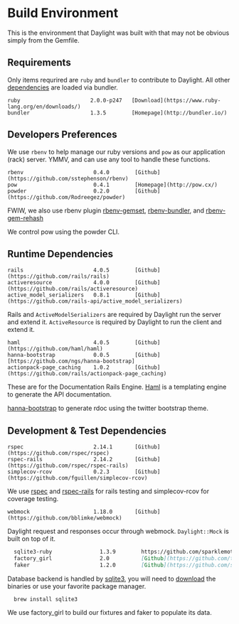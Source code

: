 # Build Environment

This is the environment that Daylight was built with that may not be obvious
simply from the Gemfile.

## Requirements

Only items requrired are `ruby` and `bundler` to contribute to Daylight.
All other [dependencies](#dependencies) are loaded via bundler.

    ruby                      2.0.0-p247   [Download](https://www.ruby-lang.org/en/downloads/)
    bundler                   1.3.5        [Homepage](http://bundler.io/)

## Developers Preferences

We use `rbenv` to help manage our ruby versions and `pow` as our application
(rack) server.  YMMV, and can use any tool to handle these functions.

    rbenv                      0.4.0        [Github](https://github.com/sstephenson/rbenv)
    pow                        0.4.1        [Homepage](http://pow.cx/)
    powder                     0.2.0        [Github](https://github.com/Rodreegez/powder)

FWIW, we also use rbenv plugin
[rbenv-gemset](https://github.com/jf/rbenv-gemset),
[rbenv-bundler](https://github.com/carsomyr/rbenv-bundler), and
[rbenv-gem-rehash](https://github.com/sstephenson/rbenv-gem-rehash)

We control pow using the powder CLI.

## Runtime Dependencies

    rails                      4.0.5        [Github](https://github.com/rails/rails)
    activeresource             4.0.0        [Github](https://github.com/rails/activeresource)
    active_model_serializers   0.8.1        [Github](https://github.com/rails-api/active_model_serializers)

Rails and `ActiveModelSerializers` are required by Daylight run the server and extend it.
`ActiveResource` is required by Daylight to run the client and extend it.

    haml                       4.0.5        [Github](https://github.com/haml/haml)
    hanna-bootstrap            0.0.5        [Github][https://github.com/ngs/hanna-bootstrap]
    actionpack-page_caching    1.0.2        [Github](https://github.com/rails/actionpack-page_caching)

These are for the Documentation Rails Engine.  [Haml](haml.info) is a
templating engine to generate the API documentation.

[hanna-bootstrap](https://github.com/ngs/hanna-bootstrap) to generate
rdoc using the twitter bootstrap theme.

## Development & Test Dependencies

    rspec                      2.14.1       [Github](https://github.com/rspec/rspec)
    rspec-rails                2.14.2       [Github](https://github.com/rspec/rspec-rails)
    simplecov-rcov             0.2.3        [Github](https://github.com/fguillen/simplecov-rcov)

We use [rspec](https://www.relishapp.com/rspec/) and
[rspec-rails](https://www.relishapp.com/rspec/rspec-rails/docs)
for rails testing and simplecov-rcov for coverage testing.

    webmock                    1.18.0       [Github](https://github.com/bblimke/webmock)

Daylight request and responses occur through webmock.
`Daylight::Mock` is built on top of it.

  ````markdown
    sqlite3-ruby               1.3.9        https://github.com/sparklemotion/sqlite3-ruby
    factory_girl               2.0          [Github](https://github.com/thoughtbot/factory_girl)
    faker                      1.2.0        [Github](https://github.com/stympy/faker)
  ````

Database backend is handled by [sqlite3](https://www.sqlite.org/),
you will need to [download](https://www.sqlite.org/download.html)
the binaries or use your favorite package manager.

  ````
    brew install sqlite3
  ````

We use factory_girl to build our fixtures and faker to populate its data.
